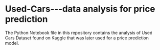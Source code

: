 # Used-Cars---data analysis for price prediction
The Python Notebook file in this repository contains the analysis of Used Cars Dataset found on Kaggle that was later used for a price prediction model.

